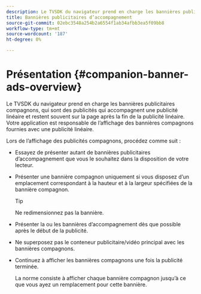 ```yaml
---
description: Le TVSDK du navigateur prend en charge les bannières publicitaires compagnons, qui sont des publicités qui accompagnent une publicité linéaire et restent souvent sur la page après la fin de la publicité linéaire. Votre application est responsable de l’affichage des bannières compagnons fournies avec une publicité linéaire.
title: Bannières publicitaires d’accompagnement
source-git-commit: 02ebc3548a254b2a6554f1ab34afbb3ea5f09bb8
workflow-type: tm+mt
source-wordcount: '187'
ht-degree: 0%

---
```


# Présentation {#companion-banner-ads-overview}

Le TVSDK du navigateur prend en charge les bannières publicitaires compagnons, qui sont des publicités qui accompagnent une publicité linéaire et restent souvent sur la page après la fin de la publicité linéaire. Votre application est responsable de l’affichage des bannières compagnons fournies avec une publicité linéaire.

Lors de l’affichage des publicités compagnons, procédez comme suit :

* Essayez de présenter autant de bannières publicitaires d’accompagnement que vous le souhaitez dans la disposition de votre lecteur.
* Présenter une bannière compagnon uniquement si vous disposez d’un emplacement correspondant à la hauteur et à la largeur spécifiées de la bannière compagnon.

  >[!TIP]
  >
  >Ne redimensionnez pas la bannière.

* Présenter la ou les bannières d’accompagnement dès que possible après le début de la publicité.
* Ne superposez pas le conteneur publicitaire/vidéo principal avec les bannières compagnons.
* Continuez à afficher les bannières compagnons une fois la publicité terminée.

  La norme consiste à afficher chaque bannière compagnon jusqu’à ce que vous ayez un remplacement pour cette bannière.
